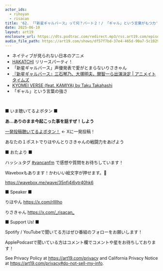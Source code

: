 ```yaml
---
actor_ids:
  - rihoyan
  - risacan
title: '62. 「「新星ギャルバース」って何？パート２！/ 「ギャル」という言葉がもつ力'
date: 2025-06-10
layout: art19
enclosure_url: https://dts.podtrac.com/redirect.mp3/rss.art19.com/episodes/459558bf-8add-4c4b-bd50-92eeeb636b08.mp3?rss_browser=BAhJIg9yc3MtcGFyc2VyBjoGRVQ%3D--42d668516e215326a0c0e36404173d504b339a70
audio_file_path: https://art19.com/shows/df57f7bd-37e4-465d-90a7-5c18294f290b/episodes/459558bf-8add-4c4b-bd50-92eeeb636b08/embed
---
```


<ul><li>ネイティブが見られない日本のアニメ</li><li><a href="https://x.com/hakatchi" rel="noopener noreferrer" target="_blank">HAKATCHI</a> リリースパーティ！</li><li>「新星ギャルバース」声優発表で愛がとまらないりさきゃん</li><li><a href="https://www.animatetimes.com/news/details.php?id=1748913436" rel="noopener noreferrer" target="_blank">『新星ギャルバース』三石琴乃、大塚明夫、関智一ら出演決定 | アニメイトタイムズ</a></li><li><a href="https://linkco.re/4V0SP8ZZ?lang=en" rel="noopener noreferrer" target="_blank">KYOMEI VERSE (feat. KAMIYA) by Taku Takahashi</a> </li><li>「ギャル」という言葉の強さ</li></ul><p><br></p><p>■ いま聴いてるよボタン ■</p><p><strong>あ…ありのまま今起こった事を話すぜ！しよう</strong></p><p><a href="https://twitter.com/intent/post?hashtags=yancanfm%20%E8%81%B4%E3%81%84%E3%81%A6%E3%82%8B%E3%82%88%E2%9C%A8" rel="noopener noreferrer" target="_blank">一発投稿聴いてるよボタン！</a> ← Xに一発投稿！</p><p>あなたの１ポストでりほやんとりさきゃんの戦闘力をあげよう</p><p>■ おたより ■</p><p>ハッシュタグ <a href="https://twitter.com/search?q=%E2%81%A0%23yancanfm&amp;src=typed_query&amp;f=live" rel="noopener noreferrer" target="_blank">⁠#yancanfm</a>⁠ で感想や質問をお待ちしています！</p><p>Waveboxもあります！かわいい絵文字が押せます。🥰</p><p><a href="https://wavebox.me/wave/35nfi4i6ytr40hk6" rel="noopener noreferrer" target="_blank">https://wavebox.me/wave/35nfi4i6ytr40hk6</a></p><p>■ Speaker ■</p><p>りほやん ⁠<a href="https://x.com/rllllho⁠" rel="noopener noreferrer" target="_blank">https://x.com/rllllho⁠</a></p><p>りさきゃん ⁠<a href="https://x.com/_risacan_" rel="noopener noreferrer" target="_blank">https://x.com/_risacan_</a></p><p>■ Support Us! ■</p><p>Spotify / YouTubeで聞いてる方はぜひ番組のフォローをお願いします！</p><p>ApplePodcastで聞いている方はコメント欄でコメントや星をお待ちしております！</p><p>See Privacy Policy at <a href="https://art19.com/privacy" rel="noopener noreferrer" target="_blank">https://art19.com/privacy</a> and California Privacy Notice at <a href="https://art19.com/privacy#do-not-sell-my-info" rel="noopener noreferrer" target="_blank">https://art19.com/privacy#do-not-sell-my-info</a>.</p>
      